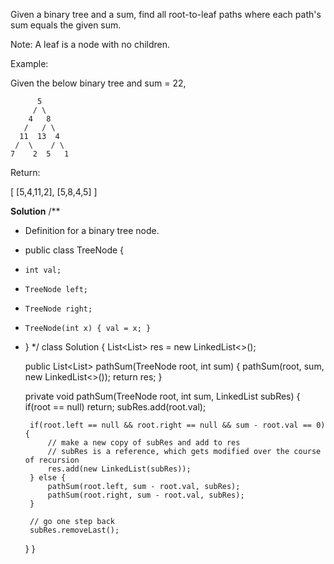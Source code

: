 Given a binary tree and a sum, find all root-to-leaf paths where each path's sum equals the given sum.

Note: A leaf is a node with no children.

Example:

Given the below binary tree and sum = 22,

```
      5
     / \
    4   8
   /   / \
  11  13  4
 /  \    / \
7    2  5   1
```
Return:

[
   [5,4,11,2],
   [5,8,4,5]
]


**Solution**
/**
 * Definition for a binary tree node.
 * public class TreeNode {
 *     int val;
 *     TreeNode left;
 *     TreeNode right;
 *     TreeNode(int x) { val = x; }
 * }
 */
class Solution {
    List<List<Integer>> res = new LinkedList<>();
    
    public List<List<Integer>> pathSum(TreeNode root, int sum) {
        pathSum(root, sum, new LinkedList<>());
        return res;
    }
    
    private void pathSum(TreeNode root, int sum, LinkedList<Integer> subRes) {
        if(root == null) return;
        subRes.add(root.val);
        
        if(root.left == null && root.right == null && sum - root.val == 0) {
            // make a new copy of subRes and add to res
            // subRes is a reference, which gets modified over the course of recursion
            res.add(new LinkedList(subRes));
        } else {
            pathSum(root.left, sum - root.val, subRes);
            pathSum(root.right, sum - root.val, subRes);
        }
        
        // go one step back
        subRes.removeLast();
    }
}
